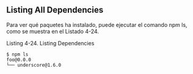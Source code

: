 ## Listing All Dependencies

Para ver qué paquetes ha instalado, puede ejecutar el 
comando npm ls, como se muestra en el Listado 4-24.

Listing 4-24. Listing Dependencies

```
$ npm ls
foo@0.0.0
└── underscore@1.6.0
```


